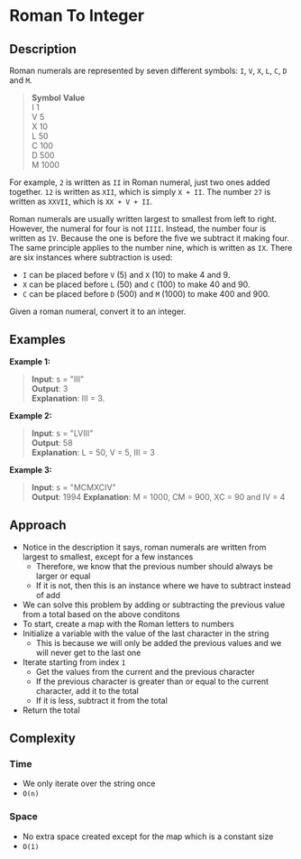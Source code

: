 # Roman To Integer
## Description
Roman numerals are represented by seven different symbols: `I`, `V`, `X`, `L`, `C`, `D` and `M`.

> **Symbol**       **Value**  
I             1  
V             5  
X             10  
L             50  
C             100  
D             500  
M             1000

For example, `2` is written as `II` in Roman numeral, just two ones added together. `12` is written as `XII`, which is simply `X + II`. The number `27` is written as `XXVII`, which is `XX + V + II`.

Roman numerals are usually written largest to smallest from left to right. However, the numeral for four is not `IIII`. Instead, the number four is written as `IV`. Because the one is before the five we subtract it making four. The same principle applies to the number nine, which is written as `IX`. There are six instances where subtraction is used:

- `I` can be placed before `V` (5) and `X` (10) to make 4 and 9. 
- `X` can be placed before `L` (50) and `C` (100) to make 40 and 90. 
- `C` can be placed before `D` (500) and `M` (1000) to make 400 and 900.

Given a roman numeral, convert it to an integer.

## Examples
**Example 1:**
> **Input**: s = "III"  
**Output**: 3    
**Explanation**: III = 3.

**Example 2:**
> **Input**: s = "LVIII"   
**Output**: 58  
**Explanation**: L = 50, V = 5, III = 3

**Example 3:**
> **Input**: s = "MCMXCIV"  
**Output**: 1994
**Explanation**: M = 1000, CM = 900, XC = 90 and IV = 4

## Approach
- Notice in the description it says, roman numerals are written from largest to smallest, except for a few instances
  + Therefore, we know that the previous number should always be larger or equal
  + If it is not, then this is an instance where we have to subtract instead of add
- We can solve this problem by adding or subtracting the previous value from a total based on the above conditons
- To start, create a map with the Roman letters to numbers
- Initialize a variable with the value of the last character in the string 
  + This is because we will only be added the previous values and we will never get to the last one
- Iterate starting from index `1`
  + Get the values from the current and the previous character
  + If the previous character is greater than or equal to the current character, add it to the total
  + If it is less, subtract it from the total
- Return the total

## Complexity
### Time
- We only iterate over the string once
- `O(n)`

### Space
- No extra space created except for the map which is a constant size
- `O(1)`